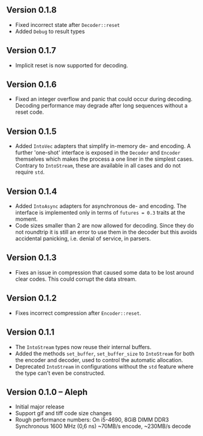 ## Version 0.1.8

- Fixed incorrect state after `Decoder::reset`
- Added `Debug` to result types

## Version 0.1.7

- Implicit reset is now supported for decoding.

## Version 0.1.6

- Fixed an integer overflow and panic that could occur during decoding.
  Decoding performance may degrade after long sequences without a reset code.

## Version 0.1.5

- Added `IntoVec` adapters that simplify in-memory de- and encoding. A further
  'one-shot' interface is exposed in the `Decoder` and `Encoder` themselves
  which makes the process a one liner in the simplest cases. Contrary to
  `IntoStream`, these are available in all cases and do not require `std`.

## Version 0.1.4

- Added `IntoAsync` adapters for asynchronous de- and encoding. The interface
  is implemented only in terms of `futures = 0.3` traits at the moment.
- Code sizes smaller than 2 are now allowed for decoding. Since they do not
  roundtrip it is still an error to use them in the decoder but this avoids
  accidental panicking, i.e. denial of service, in parsers.

## Version 0.1.3

- Fixes an issue in compression that caused some data to be lost around clear
  codes. This could corrupt the data stream.

## Version 0.1.2

- Fixes incorrect compression after `Encoder::reset`.

## Version 0.1.1 

- The `IntoStream` types now reuse their internal buffers.
- Added the methods `set_buffer`, `set_buffer_size` to `IntoStream` for both
  the encoder and decoder, used to control the automatic allocation.
- Deprecated `IntoStream` in configurations without the `std` feature where the
  type can't even be constructed.

## Version 0.1.0 – Aleph

- Initial major release
- Support gif and tiff code size changes
- Rough performance numbers:
  On i5-4690, 8GiB DIMM DDR3 Synchronous 1600 MHz (0,6 ns)
  ~70MB/s encode, ~230MB/s decode
